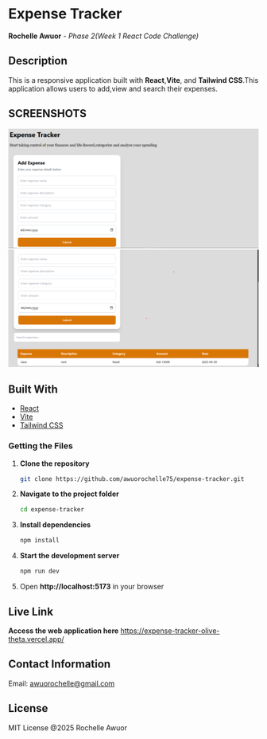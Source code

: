 # Expense Tracker

**Rochelle Awuor** - *Phase 2(Week 1 React Code Challenge)*  

## **Description**  
 This is a responsive application built with **React**,**Vite**, and **Tailwind CSS**.This application allows users to add,view and search their expenses.

## **SCREENSHOTS** 
![alt text](/images/image.png) 
![alt text](/images/expense.png) 

  
## Built With
- [React](https://reactjs.org/)
- [Vite](https://vitejs.dev/)
- [Tailwind CSS](https://tailwindcss.com/)



### **Getting the Files**  
1. **Clone the repository**  
   ```bash
   git clone https://github.com/awuorochelle75/expense-tracker.git

2. **Navigate to the project folder**
    ```bash
    cd expense-tracker

3.  **Install dependencies**
    ```bash
    npm install

4. **Start the development server**
    ```bash
    npm run dev

5. Open **http://localhost:5173** in your browser



##  Live Link 
**Access the web  application here**
    https://expense-tracker-olive-theta.vercel.app/


## Contact Information
Email: awuorochelle@gmail.com

## License
MIT License @2025 Rochelle Awuor
